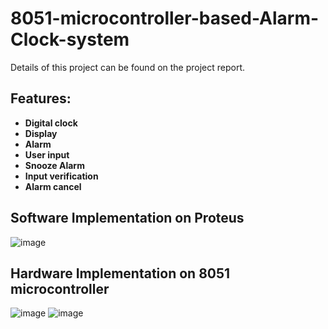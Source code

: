 # 8051-microcontroller-based-Alarm-Clock-system
Details of this project can be found on the project report.

## Features:
- **Digital clock**
- **Display**
- **Alarm**
- **User input**
- **Snooze Alarm**
- **Input verification** 
- **Alarm cancel**

## Software Implementation on Proteus
![image](https://github.com/Tarvirator/8051-microcontroller-based-Alarm-Clock-system/assets/66062453/90423a17-7109-4106-b1c4-0db4129eca16)
## Hardware Implementation on 8051 microcontroller 
![image](https://github.com/Tarvirator/8051-microcontroller-based-Alarm-Clock-system/assets/66062453/0fe286fa-3713-43c5-9728-302829e29f83)
![image](https://github.com/Tarvirator/8051-microcontroller-based-Alarm-Clock-system/assets/66062453/6efad62e-89f5-402e-985d-9435661bedfd)


